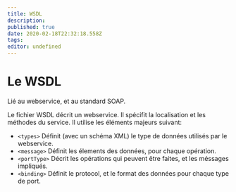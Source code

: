 ```yaml
---
title: WSDL
description: 
published: true
date: 2020-02-18T22:32:18.558Z
tags: 
editor: undefined
---
```


# Le WSDL

Lié au webservice, et au standard SOAP.

Le fichier WSDL décrit un webservice. Il spécifit la localisation et les méthodes du service. Il utilise les éléments majeurs suivant:

* `<types>`	Définit (avec un schéma XML) le type de données utilisés par le webservice.
* `<message>`	Définit les élements des données, pour chaque opération.
* `<portType>` Décrit les opérations qui peuvent être faites, et les méssages impliqués.
* `<binding>` Définit le protocol, et le format des données pour chaque type de port.